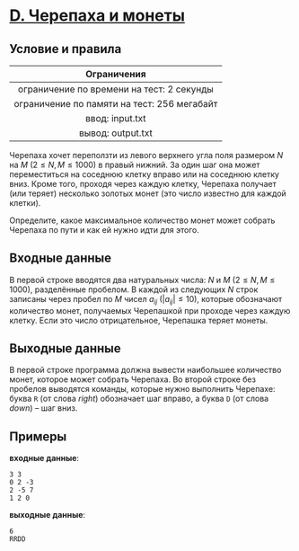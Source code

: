 # [D. Черепаха и монеты](D.java)

## Условие и правила

| Ограничения                                   |
|:---------------------------------------------:|
| ограничение по времени на тест: 2 секунды     |
| ограничение по памяти на тест: 256 мегабайт   |
| ввод: input.txt                               |
| вывод: output.txt                             |

Черепаха хочет переползти из левого верхнего угла поля размером $N$ на $M$ $(2 \leqslant N, M \leqslant 1000)$ в правый нижний. За один шаг она может переместиться на соседнюю клетку вправо или на соседнюю клетку вниз. Кроме того, проходя через каждую клетку, Черепаха получает (или теряет) несколько золотых монет (это число известно для каждой клетки).

Определите, какое максимальное количество монет может собрать Черепаха по пути и как ей нужно идти для этого.

## Входные данные

В первой строке вводятся два натуральных числа: $N$ и $M$ $(2 \leqslant N, M \leqslant 1000)$, разделённые пробелом. В каждой из следующих $N$ строк записаны через пробел по $M$ чисел $a_{ij}$ $(|a_{ij}| \leqslant 10)$, которые обозначают количество монет, получаемых Черепашкой при проходе через каждую клетку. Если это число отрицательное, Черепашка теряет монеты.

## Выходные данные

В первой строке программа должна вывести наибольшее количество монет, которое может собрать Черепаха. Во второй строке без пробелов выводятся команды, которые нужно выполнить Черепахе: буква `R` (от слова _right_) обозначает шаг вправо, а буква `D` (от слова
_down_) – шаг вниз.

## Примеры

**входные данные**:

```text
3 3
0 2 -3
2 -5 7
1 2 0
```

**выходные данные**:

```text
6
RRDD
```
